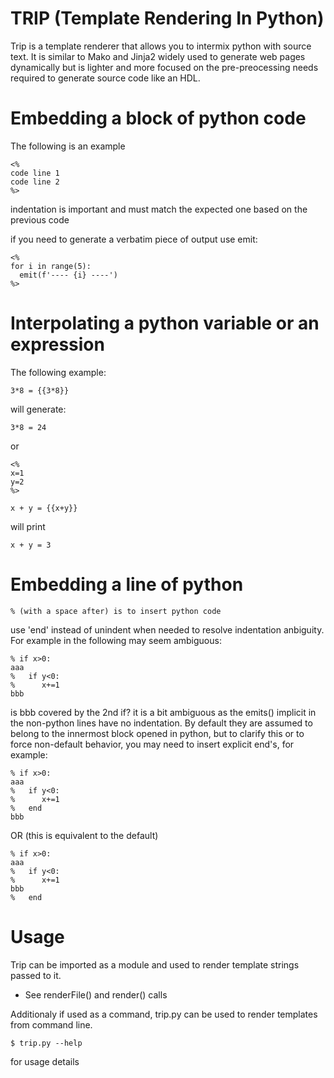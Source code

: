 
# TRIP (Template Rendering In Python)

Trip is a template renderer that allows you to intermix python with source text. 
It is similar to Mako and Jinja2 widely used to generate web pages dynamically
but is lighter and more focused on the pre-preocessing needs required to
generate source code like an HDL.

# Embedding a block of python code

The following is an example

    <%
    code line 1
    code line 2
    %>

indentation is important and must match the expected one based on the previous
code

if you need to generate a verbatim piece of output use emit:

    <%
    for i in range(5):
      emit(f'---- {i} ----')
    %>


# Interpolating a python variable or an expression

The following example:

    3*8 = {{3*8}}

will generate:

    3*8 = 24

or

    <%
    x=1
    y=2
    %>

    x + y = {{x+y}}

will print

    x + y = 3


# Embedding a line of python

    % (with a space after) is to insert python code

use 'end' instead of unindent when needed to resolve indentation anbiguity. For example in the
following may seem ambiguous:

    % if x>0:
    aaa
    %   if y<0:
    %      x+=1
    bbb  

is bbb covered by the 2nd if?
it is a bit ambiguous as the emits() implicit in the non-python lines have no indentation. 
By default they are assumed to belong to the innermost block opened in python, but to 
clarify this or to force non-default behavior, you may need to insert explicit end's, for example:


    % if x>0:
    aaa
    %   if y<0:
    %      x+=1
    %   end
    bbb  

OR (this is equivalent to the default)

    % if x>0:
    aaa
    %   if y<0:
    %      x+=1
    bbb  
    %   end


# Usage

Trip can be imported as a module and used to render template strings passed to it. 

- See renderFile() and render() calls

Additionaly if used as a command, trip.py can be used to render templates from command line.

    $ trip.py --help 

for usage details
